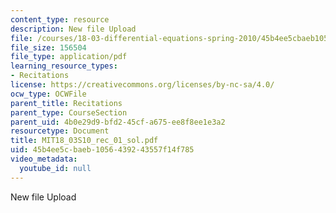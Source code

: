 ```yaml
---
content_type: resource
description: New file Upload
file: /courses/18-03-differential-equations-spring-2010/45b4ee5cbaeb1056439243557f14f785_MIT18_03S10_rec_01_sol.pdf
file_size: 156504
file_type: application/pdf
learning_resource_types:
- Recitations
license: https://creativecommons.org/licenses/by-nc-sa/4.0/
ocw_type: OCWFile
parent_title: Recitations
parent_type: CourseSection
parent_uid: 4b0e29d9-bfd2-45cf-a675-ee8f8ee1e3a2
resourcetype: Document
title: MIT18_03S10_rec_01_sol.pdf
uid: 45b4ee5c-baeb-1056-4392-43557f14f785
video_metadata:
  youtube_id: null
---
```

New file Upload